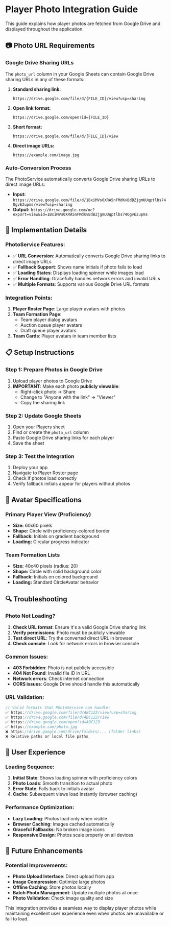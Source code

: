 # Player Photo Integration Guide

This guide explains how player photos are fetched from Google Drive and displayed throughout the application.

## 📷 **Photo URL Requirements**

### **Google Drive Sharing URLs**
The `photo_url` column in your Google Sheets can contain Google Drive sharing URLs in any of these formats:

1. **Standard sharing link:**
   ```
   https://drive.google.com/file/d/{FILE_ID}/view?usp=sharing
   ```

2. **Open link format:**
   ```
   https://drive.google.com/open?id={FILE_ID}
   ```

3. **Short format:**
   ```
   https://drive.google.com/file/d/{FILE_ID}/view
   ```

4. **Direct image URLs:**
   ```
   https://example.com/image.jpg
   ```

### **Auto-Conversion Process**
The PhotoService automatically converts Google Drive sharing URLs to direct image URLs:
- **Input:** `https://drive.google.com/file/d/1BxiMVs0XRA5nFMdKvBdBZjgmUUqptlbs74OgvE2upms/view?usp=sharing`
- **Output:** `https://drive.google.com/uc?export=view&id=1BxiMVs0XRA5nFMdKvBdBZjgmUUqptlbs74OgvE2upms`

## 🔧 **Implementation Details**

### **PhotoService Features:**
- ✅ **URL Conversion**: Automatically converts Google Drive sharing links to direct image URLs
- ✅ **Fallback Support**: Shows name initials if photo fails to load
- ✅ **Loading States**: Displays loading spinner while images load
- ✅ **Error Handling**: Gracefully handles network errors and invalid URLs
- ✅ **Multiple Formats**: Supports various Google Drive URL formats

### **Integration Points:**
1. **Player Roster Page**: Large player avatars with photos
2. **Team Formation Page**: 
   - Team player dialog avatars
   - Auction queue player avatars
   - Draft queue player avatars
3. **Team Cards**: Player avatars in team member lists

## 📋 **Setup Instructions**

### **Step 1: Prepare Photos in Google Drive**
1. Upload player photos to Google Drive
2. **IMPORTANT**: Make each photo **publicly viewable**:
   - Right-click photo → Share
   - Change to "Anyone with the link" → "Viewer"
   - Copy the sharing link

### **Step 2: Update Google Sheets**
1. Open your Players sheet
2. Find or create the `photo_url` column
3. Paste Google Drive sharing links for each player
4. Save the sheet

### **Step 3: Test the Integration**
1. Deploy your app
2. Navigate to Player Roster page
3. Check if photos load correctly
4. Verify fallback initials appear for players without photos

## 🎨 **Avatar Specifications**

### **Primary Player View (Proficiency)**
- **Size:** 60x60 pixels
- **Shape:** Circle with proficiency-colored border
- **Fallback:** Initials on gradient background
- **Loading:** Circular progress indicator

### **Team Formation Lists**
- **Size:** 40x40 pixels (radius: 20)
- **Shape:** Circle with solid background color
- **Fallback:** Initials on colored background
- **Loading:** Standard CircleAvatar behavior

## 🔍 **Troubleshooting**

### **Photo Not Loading?**
1. **Check URL format**: Ensure it's a valid Google Drive sharing link
2. **Verify permissions**: Photo must be publicly viewable
3. **Test direct URL**: Try the converted direct URL in browser
4. **Check console**: Look for network errors in browser console

### **Common Issues:**
- **403 Forbidden**: Photo is not publicly accessible
- **404 Not Found**: Invalid file ID in URL
- **Network errors**: Check internet connection
- **CORS issues**: Google Drive should handle this automatically

### **URL Validation:**
```dart
// Valid formats that PhotoService can handle:
✅ https://drive.google.com/file/d/ABC123/view?usp=sharing
✅ https://drive.google.com/file/d/ABC123/view
✅ https://drive.google.com/open?id=ABC123
✅ https://example.com/photo.jpg
❌ https://drive.google.com/drive/folders/... (folder links)
❌ Relative paths or local file paths
```

## 📱 **User Experience**

### **Loading Sequence:**
1. **Initial State**: Shows loading spinner with proficiency colors
2. **Photo Loads**: Smooth transition to actual photo
3. **Error State**: Falls back to initials avatar
4. **Cache**: Subsequent views load instantly (browser caching)

### **Performance Optimization:**
- **Lazy Loading**: Photos load only when visible
- **Browser Caching**: Images cached automatically
- **Graceful Fallbacks**: No broken image icons
- **Responsive Design**: Photos scale properly on all devices

## 🚀 **Future Enhancements**

### **Potential Improvements:**
- **Photo Upload Interface**: Direct upload from app
- **Image Compression**: Optimize large photos
- **Offline Caching**: Store photos locally
- **Batch Photo Management**: Update multiple photos at once
- **Photo Validation**: Check image quality and size

This integration provides a seamless way to display player photos while maintaining excellent user experience even when photos are unavailable or fail to load.